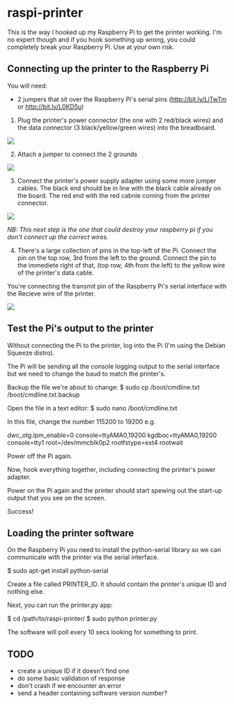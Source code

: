 raspi-printer
=============

This is the way I hooked up my Raspberry Pi to get the printer working. I'm no expert though and if you hook something up wrong, you could completely break your Raspberry Pi. Use at your own risk.

## Connecting up the printer to the Raspberry Pi

You will need:
 - 2 jumpers that sit over the Raspberry Pi's serial pins (http://bit.ly/LiTwTm or http://bit.ly/L0KD5u)

1. Plug the printer's power connector (the one with 2 red/black wires) and the data connector (3 black/yellow/green wires) into the breadboard.

![](https://raw.github.com/andrewn/raspi-printer/master/docs/1.jpg)

2. Attach a jumper to connect the 2 grounds

![](https://raw.github.com/andrewn/raspi-printer/master/docs/2.jpg)

3. Connect the printer's power supply adapter using some more jumper cables. The black end should be in line with the black cable already on the board. The red end with the red cabnle coming from the printer connector.

![](https://raw.github.com/andrewn/raspi-printer/master/docs/3.jpg)


*NB: This next step is the one that could destroy your raspberry pi if you don't connect up the correct wires.*

4. There's a large collection of pins in the top-left of the Pi. Connect the pin on the top row, 3rd from the left to the ground. Connect the pin to the immediete right of that, (top row, 4th from the left) to the yellow wire of the printer's data cable.

You're connecting the transmit pin of the Raspberry Pi's serial interface with the Recieve wire of the printer.

![](https://raw.github.com/andrewn/raspi-printer/master/docs/4.jpg)

## Test the Pi's output to the printer

Without connecting the Pi to the printer, log into the Pi (I'm using the Debian Squeeze distro).

The Pi will be sending all the console logging output to the serial interface but we need to change the baud to match the printer's.

Backup the file we're about to change:
 $ sudo cp /boot/cmdline.txt /boot/cmdline.txt.backup

Open the file in a text editor:
 $ sudo nano /boot/cmdline.txt


In this file, change the number 115200 to 19200 e.g.

 dwc_otg.lpm_enable=0 console=ttyAMA0,19200 kgdboc=ttyAMA0,19200 console=tty1 root=/dev/mmcblk0p2 rootfstype=ext4 rootwait

Power off the Pi again.

Now, hook everything together, including connecting the printer's power adapter.

Power on the Pi again and the printer should start spewing out the start-up output that you see on the screen.

Success!

## Loading the printer software

On the Raspberry Pi you need to install the python-serial library so we can communicate with the printer via the serial interface.

$ sudo apt-get install python-serial

Create a file called PRINTER_ID. It should contain the printer's unique ID and nothing else.

Next, you can run the printer.py app:

$ cd /path/to/raspi-printer/
$ sudo python printer.py

The software will poll every 10 secs looking for something to print.

## TODO
- create a unique ID if it doesn't find one
- do some basic validation of response
- don't crash if we encounter an error
- send a header containing software version number?